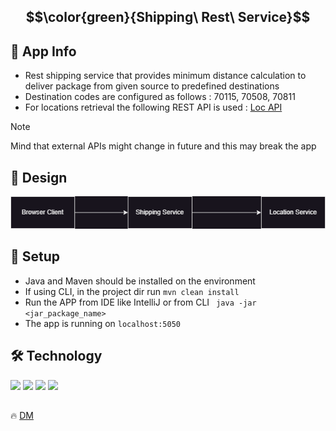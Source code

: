 
## $$\color{green}{Shipping\ Rest\ Service}$$

## 🚀 App Info
- Rest shipping service that provides minimum distance calculation to deliver package from given source to predefined destinations
- Destination codes are configured as follows : 70115, 70508, 70811
- For locations retrieval the following REST API is used : [Loc API](https://api.zippopotam.us/us/)

>[!NOTE]
>Mind that external APIs might change in future and this may break the app

## 🎨 Design
![ShippingDesign](https://github.com/demarinov/spring/blob/master/shipping-rest-service/pics/ShippingService.png)

## 🧰 Setup
- Java and Maven should be installed on the environment
- If using CLI, in the project dir run `mvn clean install`
- Run the APP from IDE like IntelliJ or from CLI ` java -jar <jar_package_name>`
- The app is running on `localhost:5050`


## 🛠️ Technology

<div>
   <img src="https://cdn.jsdelivr.net/gh/devicons/devicon/icons/java/java-original.svg" widht="30px" height="30px"/>
   <img src="https://cdn.jsdelivr.net/gh/devicons/devicon/icons/spring/spring-original.svg" widht="30px" height="30px"/>
   <img src="https://cdn.jsdelivr.net/gh/devicons/devicon/icons/html5/html5-original.svg" widht="30px" height="30px"/>
   <img src="https://s3.amazonaws.com/media-p.slid.es/uploads/128659/images/4049007/rest_api.png" widht="30px" height="30px"/>
</div>

##
:fire: [DM](https://github.com/demarinov/)
